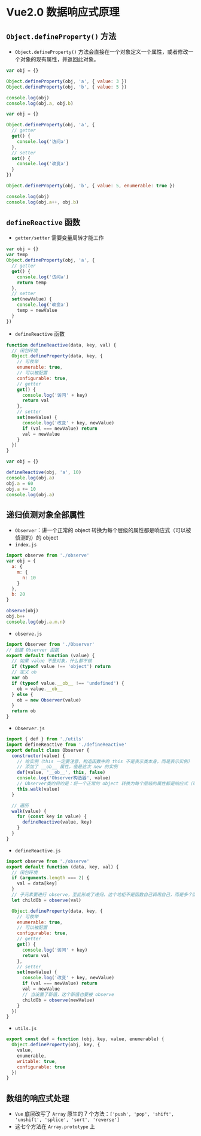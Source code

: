 # Vue2.0 数据响应式原理
## `Object.defineProperty()` 方法
- `Object.defineProperty()` 方法会直接在一个对象定义一个属性，或者修改一个对象的现有属性，并返回此对象。
```js
var obj = {}

Object.defineProperty(obj, 'a', { value: 3 })
Object.defineProperty(obj, 'b', { value: 5 })

console.log(obj)
console.log(obj.a, obj.b)
```
```js
var obj = {}

Object.defineProperty(obj, 'a', {
  // getter
  get() {
    console.log('访问a')
  },
  // setter
  set() {
    console.log('改变a')
  }
})

Object.defineProperty(obj, 'b', { value: 5, enumerable: true })

console.log(obj)
console.log(obj.a++, obj.b)
```
## `defineReactive` 函数
- `getter/setter` 需要变量周转才能工作
```js
var obj = {}
var temp
Object.defineProperty(obj, 'a', {
  // getter
  get() {
    console.log('访问a')
    return temp
  },
  // setter
  set(newValue) {
    console.log('改变a')
    temp = newValue
  }
})
```
- `defineReactive` 函数
```js
function defineReactive(data, key, val) {
  // 闭包环境
  Object.defineProperty(data, key, {
    // 可枚举
    enumerable: true,
    // 可以被配置
    configurable: true,
    // getter
    get() {
      console.log('访问' + key)
      return val
    },
    // setter
    set(newValue) {
      console.log('改变' + key, newValue)
      if (val === newValue) return
      val = newValue
    }
  })
}

var obj = {}

defineReactive(obj, 'a', 10)
console.log(obj.a)
obj.a = 60
obj.a += 10
console.log(obj.a)
```
## 递归侦测对象全部属性
- `Observer`：讲一个正常的 object 转换为每个层级的属性都是响应式（可以被侦测的）的 object
- `index.js`
```js
import observe from './observe'
var obj = {
  a: {
    m: {
      n: 10
    }
  },
  b: 20
}

observe(obj)
obj.b++
console.log(obj.a.m.n)
```
- `observe.js`
```js
import Observer from './Observer'
// 创建 Observer 函数
export default function (value) {
  // 如果 value 不是对象，什么都不做
  if (typeof value !== 'object') return
  // 定义 ob
  var ob
  if (typeof value.__ob__ !== 'undefined') {
    ob = value.__ob__
  } else {
    ob = new Observer(value)
  }
  return ob
}
```
- `Observer.js`
```js
import { def } from './utils'
import defineReactive from './defineReactive'
export default class Observer {
  constructor(value) {
    // 给实例（this 一定要注意，构造函数中的 this 不是表示类本身，而是表示实例）
    // 添加了 __ob__ 属性，值是这次 new 的实例
    def(value, '__ob__', this, false)
    console.log('Observer构造器', value)
    // Observer类的目的是：将一个正常的 object 转换为每个层级的属性都是响应式（可以被侦测的）的 object
    this.walk(value)
  }

  // 遍历
  walk(value) {
    for (const key in value) {
      defineReactive(value, key)
    }
  }
}
```
- `defineReactive.js`
```js
import observe from './observe'
export default function (data, key, val) {
  // 闭包环境
  if (arguments.length === 2) {
    val = data[key]
  }
  // 子元素要进行 observe，至此形成了递归，这个地柜不是函数自己调用自己，而是多个函数、类循环调用
  let childOb = observe(val)

  Object.defineProperty(data, key, {
    // 可枚举
    enumerable: true,
    // 可以被配置
    configurable: true,
    // getter
    get() {
      console.log('访问' + key)
      return val
    },
    // setter
    set(newValue) {
      console.log('改变' + key, newValue)
      if (val === newValue) return
      val = newValue
      // 当设置了新值，这个新值也要被 observe
      childOb = observe(newValue)
    }
  })
}
```
- `utils.js`
```js
export const def = function (obj, key, value, enumerable) {
  Object.defineProperty(obj, key, {
    value,
    enumerable,
    writable: true,
    configurable: true
  })
}
```
## 数组的响应式处理
- `Vue` 底层改写了 `Array` 原生的 7 个方法：`['push', 'pop', 'shift', 'unshift', 'splice', 'sort', 'reverse']`
- 这七个方法在 `Array.prototype` 上
